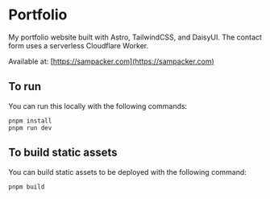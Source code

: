 # Portfolio

My portfolio website built with Astro, TailwindCSS, and DaisyUI. The contact form uses a serverless Cloudflare Worker.

Available at: [https://sampacker.com](https://sampacker.com)

## To run
You can run this locally with the following commands:
```
pnpm install
pnpm run dev
```

## To build static assets
You can build static assets to be deployed with the following command:
```
pnpm build
```